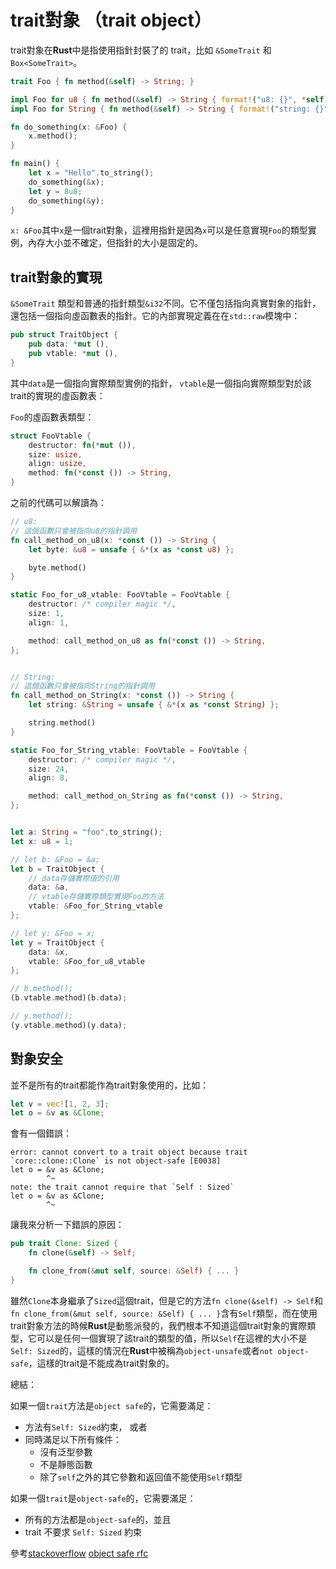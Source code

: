 # trait對象 （trait object）

trait對象在**Rust**中是指使用指針封裝了的 trait，比如 `&SomeTrait` 和 `Box<SomeTrait>`。

```rust
trait Foo { fn method(&self) -> String; }

impl Foo for u8 { fn method(&self) -> String { format!("u8: {}", *self) } }
impl Foo for String { fn method(&self) -> String { format!("string: {}", *self) } }

fn do_something(x: &Foo) {
    x.method();
}

fn main() {
    let x = "Hello".to_string();
    do_something(&x);
    let y = 8u8;
    do_something(&y);
}
```

`x: &Foo`其中`x`是一個trait對象，這裡用指針是因為`x`可以是任意實現`Foo`的類型實例，內存大小並不確定，但指針的大小是固定的。

## trait對象的實現

`&SomeTrait` 類型和普通的指針類型`&i32`不同。它不僅包括指向真實對象的指針，還包括一個指向虛函數表的指針。它的內部實現定義在在`std::raw`模塊中：

```rust
pub struct TraitObject {
    pub data: *mut (),
    pub vtable: *mut (),
}
```

其中`data`是一個指向實際類型實例的指針， `vtable`是一個指向實際類型對於該trait的實現的虛函數表：

`Foo`的虛函數表類型：

```rust
struct FooVtable {
    destructor: fn(*mut ()),
    size: usize,
    align: usize,
    method: fn(*const ()) -> String,
}
```

之前的代碼可以解讀為：

```rust
// u8:
// 這個函數只會被指向u8的指針調用
fn call_method_on_u8(x: *const ()) -> String {
    let byte: &u8 = unsafe { &*(x as *const u8) };

    byte.method()
}

static Foo_for_u8_vtable: FooVtable = FooVtable {
    destructor: /* compiler magic */,
    size: 1,
    align: 1,

    method: call_method_on_u8 as fn(*const ()) -> String,
};


// String:
// 這個函數只會被指向String的指針調用
fn call_method_on_String(x: *const ()) -> String {
    let string: &String = unsafe { &*(x as *const String) };

    string.method()
}

static Foo_for_String_vtable: FooVtable = FooVtable {
    destructor: /* compiler magic */,
    size: 24,
    align: 8,

    method: call_method_on_String as fn(*const ()) -> String,
};


let a: String = "foo".to_string();
let x: u8 = 1;

// let b: &Foo = &a;
let b = TraitObject {
    // data存儲實際值的引用
    data: &a,
    // vtable存儲實際類型實現Foo的方法
    vtable: &Foo_for_String_vtable
};

// let y: &Foo = x;
let y = TraitObject {
    data: &x,
    vtable: &Foo_for_u8_vtable
};

// b.method();
(b.vtable.method)(b.data);

// y.method();
(y.vtable.method)(y.data);
```

## 對象安全

並不是所有的trait都能作為trait對象使用的，比如：

```rust
let v = vec![1, 2, 3];
let o = &v as &Clone;
```

會有一個錯誤：

```
error: cannot convert to a trait object because trait `core::clone::Clone` is not object-safe [E0038]
let o = &v as &Clone;
        ^~
note: the trait cannot require that `Self : Sized`
let o = &v as &Clone;
        ^~
```
讓我來分析一下錯誤的原因：

```rust
pub trait Clone: Sized {
    fn clone(&self) -> Self;

    fn clone_from(&mut self, source: &Self) { ... }
}
```

雖然`Clone`本身繼承了`Sized`這個trait，但是它的方法`fn clone(&self) -> Self`和`fn clone_from(&mut self, source: &Self) { ... }`含有`Self`類型，而在使用trait對象方法的時候**Rust**是動態派發的，我們根本不知道這個trait對象的實際類型，它可以是任何一個實現了該trait的類型的值，所以`Self`在這裡的大小不是`Self: Sized`的，這樣的情況在**Rust**中被稱為`object-unsafe`或者`not object-safe`，這樣的trait是不能成為trait對象的。

總結：

如果一個`trait`方法是`object safe`的，它需要滿足：

* 方法有`Self: Sized`約束， 或者
* 同時滿足以下所有條件：
  * 沒有泛型參數
  * 不是靜態函數
  * 除了`self`之外的其它參數和返回值不能使用`Self`類型

如果一個`trait`是`object-safe`的，它需要滿足：

* 所有的方法都是`object-safe`的，並且
* trait 不要求 `Self: Sized` 約束

參考[stackoverflow](http://stackoverflow.com/questions/29985153/trait-object-is-not-object-safe-error)
[object safe rfc](https://github.com/rust-lang/rfcs/blob/master/text/0255-object-safety.md)
